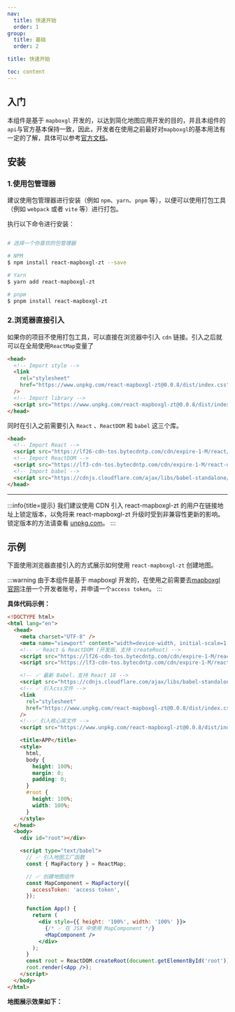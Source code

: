 ```yaml
---
nav:
  title: 快速开始
  order: 1
group:
  title: 基础
  order: 2

title: 快速开始

toc: content
---
```


## 入门

本组件是基于 `mapboxgl` 开发的，以达到简化地图应用开发的目的，并且本组件的`api`与官方基本保持一致，因此，开发者在使用之前最好对`mapboxgl`的基本用法有一定的了解，具体可以参考[官方文档](https://docs.mapbox.com/mapbox-gl-js/api/)。

## 安装

### 1.使用包管理器

建议使用包管理器进行安装（例如 `npm`、`yarn`、`pnpm` 等），以便可以使用打包工具（例如 `webpack` 或者 `vite` 等）进行打包。

执行以下命令进行安装：

```bash

# 选择一个你喜欢的包管理器

# NPM
$ npm install react-mapboxgl-zt --save

# Yarn
$ yarn add react-mapboxgl-zt

# pnpm
$ pnpm install react-mapboxgl-zt
```

### 2.浏览器直接引入

如果你的项目不使用打包工具，可以直接在浏览器中引入 `cdn` 链接。引入之后就可以在全局使用`ReactMap`变量了

```html
<head>
  <!-- Import style -->
  <link
    rel="stylesheet"
    href="https://www.unpkg.com/react-mapboxgl-zt@0.0.8/dist/index.css"
  />
  <!-- Import library -->
  <script src="https://www.unpkg.com/react-mapboxgl-zt@0.0.8/dist/index.umd.js"></script>
</head>
```

同时在引入之前需要引入 `React` 、`ReactDOM` 和 `babel` 这三个库。

```html
<head>
  <!-- Import React -->
  <script src="https://lf26-cdn-tos.bytecdntp.com/cdn/expire-1-M/react/18.2.0/umd/react.development.js"></script>
  <!-- Import ReactDOM -->
  <script src="https://lf3-cdn-tos.bytecdntp.com/cdn/expire-1-M/react-dom/18.2.0/umd/react-dom.development.js"></script>
  <!-- Import babel -->
  <script src="https://cdnjs.cloudflare.com/ajax/libs/babel-standalone/7.23.3/babel.min.js"></script>
</head>
```

---

:::info{title=提示}
我们建议使用 CDN 引入 react-mapboxgl-zt 的用户在链接地址上锁定版本，以免将来 react-mapboxgl-zt 升级时受到非兼容性更新的影响。 锁定版本的方法请查看 [unpkg.com](https://unpkg.com/)。
:::

## 示例

下面使用浏览器直接引入的方式展示如何使用 `react-mapboxgl-zt` 创建地图。

:::warning
由于本组件是基于 mapboxgl 开发的，在使用之前需要去[mapboxgl 官网](https://docs.mapbox.com/mapbox-gl-js/api/)注册一个开发者账号，并申请一个`access token`。
:::

**具体代码示例：**

```html | pure
<!DOCTYPE html>
<html lang="en">
  <head>
    <meta charset="UTF-8" />
    <meta name="viewport" content="width=device-width, initial-scale=1.0" />
    <!-- ✅ React & ReactDOM (开发版，支持 createRoot) -->
    <script src="https://lf26-cdn-tos.bytecdntp.com/cdn/expire-1-M/react/18.2.0/umd/react.development.js"></script>
    <script src="https://lf3-cdn-tos.bytecdntp.com/cdn/expire-1-M/react-dom/18.2.0/umd/react-dom.development.js"></script>

    <!-- ✅ 最新 Babel，支持 React 18 -->
    <script src="https://cdnjs.cloudflare.com/ajax/libs/babel-standalone/7.23.3/babel.min.js"></script>
    <!-- ✅ 引入css文件 -->
    <link
      rel="stylesheet"
      href="https://www.unpkg.com/react-mapboxgl-zt@0.0.8/dist/index.css"
    />
    <!--✅ 引入核心库文件 -->
    <script src="https://www.unpkg.com/react-mapboxgl-zt@0.0.8/dist/index.umd.js"></script>

    <title>APP</title>
    <style>
      html,
      body {
        height: 100%;
        margin: 0;
        padding: 0;
      }
      #root {
        height: 100%;
        width: 100%;
      }
    </style>
  </head>
  <body>
    <div id="root"></div>

    <script type="text/babel">
      // ✅ 引入地图工厂函数
      const { MapFactory } = ReactMap;

      // ✅ 创建地图组件
      const MapComponent = MapFactory({
        accessToken: 'access token',
      });

      function App() {
        return (
          <div style={{ height: '100%', width: '100%' }}>
            {/* ✅ 在 JSX 中使用 MapComponent */}
            <MapComponent />
          </div>
        );
      }
      const root = ReactDOM.createRoot(document.getElementById('root'));
      root.render(<App />);
    </script>
  </body>
</html>
```

**地图展示效果如下：**

<code src="../examples/base/start/hellowolrd.tsx" inline="true"></code>

